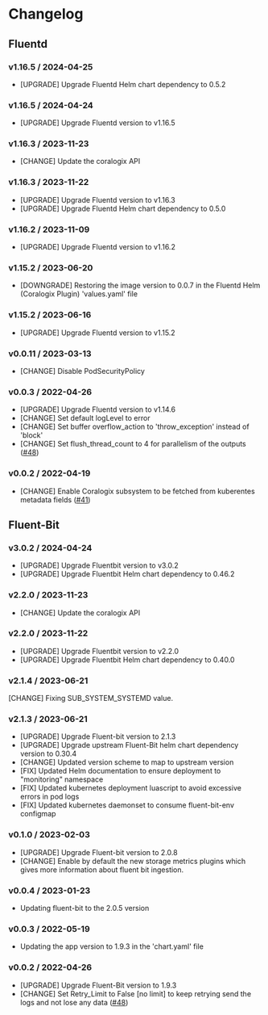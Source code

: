 # Changelog

## Fluentd

### v1.16.5 / 2024-04-25
* [UPGRADE] Upgrade Fluentd Helm chart dependency to 0.5.2

### v1.16.5 / 2024-04-24
* [UPGRADE] Upgrade Fluentd version to v1.16.5

### v1.16.3 / 2023-11-23

* [CHANGE] Update the coralogix API

### v1.16.3 / 2023-11-22

* [UPGRADE] Upgrade Fluentd version to v1.16.3
* [UPGRADE] Upgrade Fluentd Helm chart dependency to 0.5.0

### v1.16.2 / 2023-11-09

* [UPGRADE] Upgrade Fluentd version to v1.16.2

### v1.15.2 / 2023-06-20

* [DOWNGRADE] Restoring the image version to 0.0.7 in the Fluentd Helm (Coralogix Plugin) 'values.yaml' file

### v1.15.2 / 2023-06-16

* [UPGRADE] Upgrade Fluentd version to v1.15.2

### v0.0.11 / 2023-03-13
* [CHANGE] Disable PodSecurityPolicy

### v0.0.3 / 2022-04-26

* [UPGRADE] Upgrade Fluentd version to v1.14.6
* [CHANGE] Set default logLevel to error
* [CHANGE] Set buffer overflow_action to 'throw_exception' instead of 'block'
* [CHANGE] Set flush_thread_count to 4 for parallelism of the outputs
  ([#48](https://github.com/coralogix/eng-integrations/pull/48))

### v0.0.2 / 2022-04-19

* [CHANGE] Enable Coralogix subsystem to be fetched from kuberentes metadata fields
  ([#41](https://github.com/coralogix/eng-integrations/pull/41))

## Fluent-Bit

### v3.0.2 / 2024-04-24

* [UPGRADE] Upgrade Fluentbit version to v3.0.2
* [UPGRADE] Upgrade Fluentbit Helm chart dependency to 0.46.2

### v2.2.0 / 2023-11-23

* [CHANGE] Update the coralogix API

### v2.2.0 / 2023-11-22

* [UPGRADE] Upgrade Fluentbit version to v2.2.0
* [UPGRADE] Upgrade Fluentbit Helm chart dependency to 0.40.0

### v2.1.4 / 2023-06-21

[CHANGE] Fixing SUB_SYSTEM_SYSTEMD value.

### v2.1.3 / 2023-06-21

* [UPGRADE] Upgrade Fluent-bit version to 2.1.3
* [UPGRADE] Upgrade upstream Fluent-Bit helm chart dependency version to 0.30.4
* [CHANGE] Updated version scheme to map to upstream version
* [FIX] Updated Helm documentation to ensure deployment to "monitoring" namespace
* [FIX] Updated kubernetes deployment luascript to avoid excessive errors in pod logs
* [FIX] Updated kubernetes daemonset to consume fluent-bit-env configmap

### v0.1.0 / 2023-02-03

* [UPGRADE] Upgrade Fluent-bit version to 2.0.8
* [CHANGE] Enable by default the new storage metrics plugins which gives more information about fluent bit ingestion.

### v0.0.4 / 2023-01-23

* Updating fluent-bit to the 2.0.5 version

### v0.0.3 / 2022-05-19

* Updating the app version to 1.9.3 in the 'chart.yaml' file

### v0.0.2 / 2022-04-26

* [UPGRADE] Upgrade Fluent-Bit version to 1.9.3
* [CHANGE] Set Retry_Limit to False [no limit] to keep retrying send the logs and not lose any data
  ([#48](https://github.com/coralogix/eng-integrations/pull/48))
